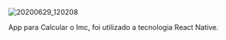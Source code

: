 ![20200629_120208](https://user-images.githubusercontent.com/57547112/86025179-4e07f000-ba04-11ea-888d-c5646f2cc26e.jpg)

App para Calcular o Imc, foi utilizado a tecnologia React Native.

